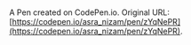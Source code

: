 # 

A Pen created on CodePen.io. Original URL: [https://codepen.io/asra_nizam/pen/zYqNePR](https://codepen.io/asra_nizam/pen/zYqNePR).


